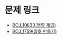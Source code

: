 # 문제 링크

- [BOJ_10830(행렬 제곱)](https://www.acmicpc.net/problem/10830)
- [BOJ_1759(암호 만들기)](https://www.acmicpc.net/problem/1759)

